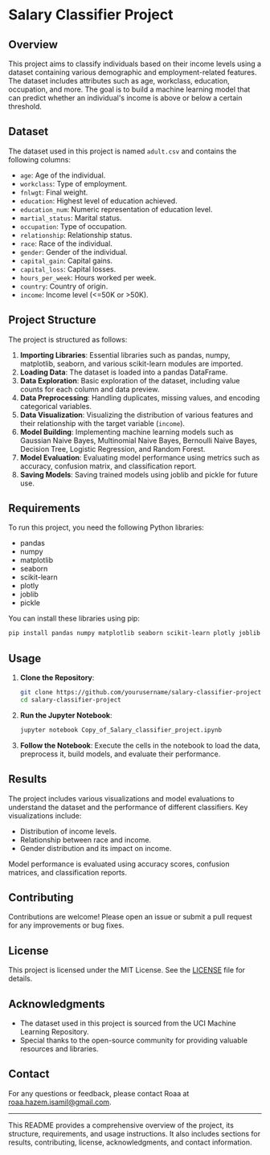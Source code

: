 # Salary Classifier Project

## Overview

This project aims to classify individuals based on their income levels using a dataset containing various demographic and employment-related features. The dataset includes attributes such as age, workclass, education, occupation, and more. The goal is to build a machine learning model that can predict whether an individual's income is above or below a certain threshold.

## Dataset

The dataset used in this project is named `adult.csv` and contains the following columns:

- `age`: Age of the individual.
- `workclass`: Type of employment.
- `fnlwgt`: Final weight.
- `education`: Highest level of education achieved.
- `education_num`: Numeric representation of education level.
- `martial_status`: Marital status.
- `occupation`: Type of occupation.
- `relationship`: Relationship status.
- `race`: Race of the individual.
- `gender`: Gender of the individual.
- `capital_gain`: Capital gains.
- `capital_loss`: Capital losses.
- `hours_per_week`: Hours worked per week.
- `country`: Country of origin.
- `income`: Income level (<=50K or >50K).

## Project Structure

The project is structured as follows:

1. **Importing Libraries**: Essential libraries such as pandas, numpy, matplotlib, seaborn, and various scikit-learn modules are imported.
2. **Loading Data**: The dataset is loaded into a pandas DataFrame.
3. **Data Exploration**: Basic exploration of the dataset, including value counts for each column and data preview.
4. **Data Preprocessing**: Handling duplicates, missing values, and encoding categorical variables.
5. **Data Visualization**: Visualizing the distribution of various features and their relationship with the target variable (`income`).
6. **Model Building**: Implementing machine learning models such as Gaussian Naive Bayes, Multinomial Naive Bayes, Bernoulli Naive Bayes, Decision Tree, Logistic Regression, and Random Forest.
7. **Model Evaluation**: Evaluating model performance using metrics such as accuracy, confusion matrix, and classification report.
8. **Saving Models**: Saving trained models using joblib and pickle for future use.

## Requirements

To run this project, you need the following Python libraries:

- pandas
- numpy
- matplotlib
- seaborn
- scikit-learn
- plotly
- joblib
- pickle

You can install these libraries using pip:

```bash
pip install pandas numpy matplotlib seaborn scikit-learn plotly joblib pickle
```

## Usage

1. **Clone the Repository**:
   ```bash
   git clone https://github.com/yourusername/salary-classifier-project.git
   cd salary-classifier-project
   ```

2. **Run the Jupyter Notebook**:
   ```bash
   jupyter notebook Copy_of_Salary_classifier_project.ipynb
   ```

3. **Follow the Notebook**: Execute the cells in the notebook to load the data, preprocess it, build models, and evaluate their performance.

## Results

The project includes various visualizations and model evaluations to understand the dataset and the performance of different classifiers. Key visualizations include:

- Distribution of income levels.
- Relationship between race and income.
- Gender distribution and its impact on income.

Model performance is evaluated using accuracy scores, confusion matrices, and classification reports.

## Contributing

Contributions are welcome! Please open an issue or submit a pull request for any improvements or bug fixes.

## License

This project is licensed under the MIT License. See the [LICENSE](LICENSE) file for details.

## Acknowledgments

- The dataset used in this project is sourced from the UCI Machine Learning Repository.
- Special thanks to the open-source community for providing valuable resources and libraries.

## Contact

For any questions or feedback, please contact Roaa at roaa.hazem.isamil@gmail.com.

---

This README provides a comprehensive overview of the project, its structure, requirements, and usage instructions. It also includes sections for results, contributing, license, acknowledgments, and contact information.
